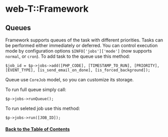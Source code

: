 # web-T::Framework
## Queues

Framework supports queues of the task with different priorities. Tasks can be performed either immediately or deferred. You can control execution mode by configuration options `$INFO['jobs']['mode']` (now supports `normal`, or `cron`).
To add task to the queue use this method:

```
$job_id = $p->jobs->add([PHP_CODE], [TIMESTAMP_TO_RUN], [PRIORITY], [EVENT_TYPE], [is_send_email_on_done], [is_forced_background]);
```
Queue use `CoreJob` model, so you can customize its storage.

To run full queue simply call:

```
$p->jobs->runQueue();
```
To run seleted job use this method:

```
$p->jobs->run([JOB_ID]);
```



#### [Back to the Table of Contents](../README_FRAMEWORK.md)